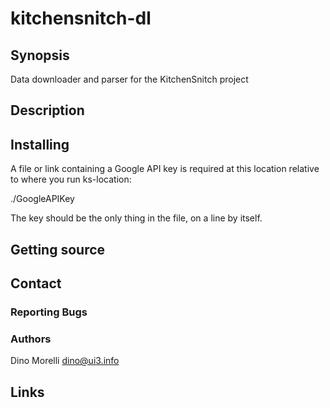# kitchensnitch-dl


## Synopsis

Data downloader and parser for the KitchenSnitch project


## Description


## Installing

A file or link containing a Google API key is required at
this location relative to where you run ks-location:

   ./GoogleAPIKey

The key should be the only thing in the file, on a line by itself.


## Getting source


## Contact

### Reporting Bugs

### Authors

Dino Morelli <dino@ui3.info>


## Links

